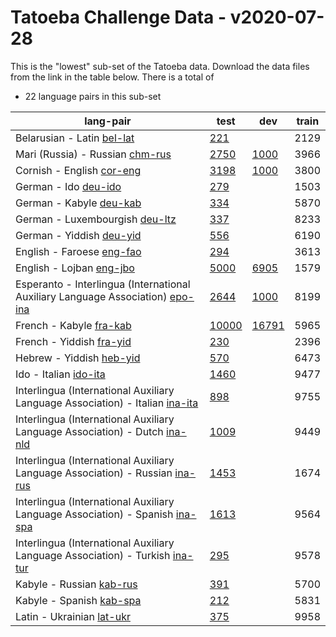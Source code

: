 # Tatoeba Challenge Data - v2020-07-28

This is the "lowest" sub-set of the Tatoeba data.
Download the data files from the link in the table below.
There is a total of

* 22  language pairs in this sub-set

| lang-pair |    test    |    dev     |    train   |
|-----------|------------|------------|------------|
|            Belarusian - Latin  [bel-lat](https://object.pouta.csc.fi/Tatoeba-Challenge-v2020-07-28/bel-lat.tar)  | [       221](../../v2020-07-28/data/test/bel-lat/test.txt)|            |       2129|
|       Mari (Russia) - Russian  [chm-rus](https://object.pouta.csc.fi/Tatoeba-Challenge-v2020-07-28/chm-rus.tar)  | [      2750](../../v2020-07-28/data/test/chm-rus/test.txt)| [      1000](../../v2020-07-28/data/dev/chm-rus/dev.txt)|       3966|
|             Cornish - English  [cor-eng](https://object.pouta.csc.fi/Tatoeba-Challenge-v2020-07-28/cor-eng.tar)  | [      3198](../../v2020-07-28/data/test/cor-eng/test.txt)| [      1000](../../v2020-07-28/data/dev/cor-eng/dev.txt)|       3800|
|                  German - Ido  [deu-ido](https://object.pouta.csc.fi/Tatoeba-Challenge-v2020-07-28/deu-ido.tar)  | [       279](../../v2020-07-28/data/test/deu-ido/test.txt)|            |       1503|
|               German - Kabyle  [deu-kab](https://object.pouta.csc.fi/Tatoeba-Challenge-v2020-07-28/deu-kab.tar)  | [       334](../../v2020-07-28/data/test/deu-kab/test.txt)|            |       5870|
|        German - Luxembourgish  [deu-ltz](https://object.pouta.csc.fi/Tatoeba-Challenge-v2020-07-28/deu-ltz.tar)  | [       337](../../v2020-07-28/data/test/deu-ltz/test.txt)|            |       8233|
|              German - Yiddish  [deu-yid](https://object.pouta.csc.fi/Tatoeba-Challenge-v2020-07-28/deu-yid.tar)  | [       556](../../v2020-07-28/data/test/deu-yid/test.txt)|            |       6190|
|             English - Faroese  [eng-fao](https://object.pouta.csc.fi/Tatoeba-Challenge-v2020-07-28/eng-fao.tar)  | [       294](../../v2020-07-28/data/test/eng-fao/test.txt)|            |       3613|
|              English - Lojban  [eng-jbo](https://object.pouta.csc.fi/Tatoeba-Challenge-v2020-07-28/eng-jbo.tar)  | [      5000](../../v2020-07-28/data/test/eng-jbo/test.txt)| [      6905](../../v2020-07-28/data/dev/eng-jbo/dev.txt)|       1579|
|  Esperanto - Interlingua (International Auxiliary Language Association)  [epo-ina](https://object.pouta.csc.fi/Tatoeba-Challenge-v2020-07-28/epo-ina.tar)  | [      2644](../../v2020-07-28/data/test/epo-ina/test.txt)| [      1000](../../v2020-07-28/data/dev/epo-ina/dev.txt)|       8199|
|               French - Kabyle  [fra-kab](https://object.pouta.csc.fi/Tatoeba-Challenge-v2020-07-28/fra-kab.tar)  | [     10000](../../v2020-07-28/data/test/fra-kab/test.txt)| [     16791](../../v2020-07-28/data/dev/fra-kab/dev.txt)|       5965|
|              French - Yiddish  [fra-yid](https://object.pouta.csc.fi/Tatoeba-Challenge-v2020-07-28/fra-yid.tar)  | [       230](../../v2020-07-28/data/test/fra-yid/test.txt)|            |       2396|
|              Hebrew - Yiddish  [heb-yid](https://object.pouta.csc.fi/Tatoeba-Challenge-v2020-07-28/heb-yid.tar)  | [       570](../../v2020-07-28/data/test/heb-yid/test.txt)|            |       6473|
|                 Ido - Italian  [ido-ita](https://object.pouta.csc.fi/Tatoeba-Challenge-v2020-07-28/ido-ita.tar)  | [      1460](../../v2020-07-28/data/test/ido-ita/test.txt)|            |       9477|
|  Interlingua (International Auxiliary Language Association) - Italian  [ina-ita](https://object.pouta.csc.fi/Tatoeba-Challenge-v2020-07-28/ina-ita.tar)  | [       898](../../v2020-07-28/data/test/ina-ita/test.txt)|            |       9755|
|  Interlingua (International Auxiliary Language Association) - Dutch  [ina-nld](https://object.pouta.csc.fi/Tatoeba-Challenge-v2020-07-28/ina-nld.tar)  | [      1009](../../v2020-07-28/data/test/ina-nld/test.txt)|            |       9449|
|  Interlingua (International Auxiliary Language Association) - Russian  [ina-rus](https://object.pouta.csc.fi/Tatoeba-Challenge-v2020-07-28/ina-rus.tar)  | [      1453](../../v2020-07-28/data/test/ina-rus/test.txt)|            |       1674|
|  Interlingua (International Auxiliary Language Association) - Spanish  [ina-spa](https://object.pouta.csc.fi/Tatoeba-Challenge-v2020-07-28/ina-spa.tar)  | [      1613](../../v2020-07-28/data/test/ina-spa/test.txt)|            |       9564|
|  Interlingua (International Auxiliary Language Association) - Turkish  [ina-tur](https://object.pouta.csc.fi/Tatoeba-Challenge-v2020-07-28/ina-tur.tar)  | [       295](../../v2020-07-28/data/test/ina-tur/test.txt)|            |       9578|
|              Kabyle - Russian  [kab-rus](https://object.pouta.csc.fi/Tatoeba-Challenge-v2020-07-28/kab-rus.tar)  | [       391](../../v2020-07-28/data/test/kab-rus/test.txt)|            |       5700|
|              Kabyle - Spanish  [kab-spa](https://object.pouta.csc.fi/Tatoeba-Challenge-v2020-07-28/kab-spa.tar)  | [       212](../../v2020-07-28/data/test/kab-spa/test.txt)|            |       5831|
|             Latin - Ukrainian  [lat-ukr](https://object.pouta.csc.fi/Tatoeba-Challenge-v2020-07-28/lat-ukr.tar)  | [       375](../../v2020-07-28/data/test/lat-ukr/test.txt)|            |       9958|
